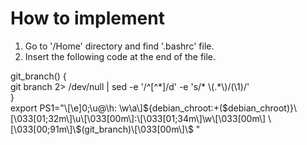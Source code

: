 # How to implement
1) Go to '/Home' directory and find '.bashrc' file.
2) Insert the following code at the end of the file.

<div>git_branch() {</div>
<div>   git branch 2> /dev/null | sed -e '/^[^*]/d' -e 's/* \(.*\)/(\1)/'</div>
<div>}</div>
<div>export PS1="\[\e]0;\u@\h: \w\a\]${debian_chroot:+($debian_chroot)}\[\033[01;32m\]\u\[\033[00m\]:\[\033[01;34m\]\w\[\033[00m\] \[\033[00;91m\]\$(git_branch)\[\033[00m\]\$ "</div>

